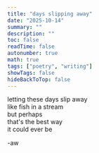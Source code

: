 ```yaml
---
title: "days slipping away"
date: "2025-10-14"
summary: ""
description: ""
toc: false
readTime: false
autonumber: true
math: true
tags: ["poetry", "writing"]
showTags: false
hideBackToTop: false
---
```


letting these days slip away  
like fish in a stream  
but perhaps  
that's the best way  
it could ever be  


-aw